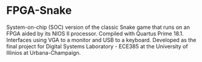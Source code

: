 # FPGA-Snake
System-on-chip (SOC) version of the classic Snake game that runs on an FPGA aided by its NIOS II processor. Compiled with Quartus Prime 18.1. Interfaces using VGA to a monitor and USB to a keyboard. Developed as the final project for Digital Systems Laboratory - ECE385 at the University of Illinios at Urbana-Champaign.
